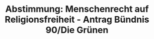 ---
abstimmung:
  abstimmung: 2
  bundestagssitzung: 59
  datum: 19. Oktober 2018
  legislaturperiode: 19
categories:
- Todo
data:
- title: Abstimmungsergebnis 20181019_2-data.pdf
  url: /res/2021-btw/abstimmungsergebnisse/20181019_2-data.pdf
- title: Abstimmungsergebnis 20181019_2_xls-data.xls
  url: /res/2021-btw/abstimmungsergebnisse/20181019_2_xls-data.xls
- title: Abstimmungsergebnis 20181019_2_xls-datacsv
  url: /res/2021-btw/abstimmungsergebnisse/csv/20181019_2_xls-datacsv
ergebnis:
  AfD:
    enthaltung: 0
    gesamt: 92
    ja: 0
    nein: 79
    nichtabgegeben: 13
    ungueltig: 0
  Bündnis 90/Die Grünen:
    enthaltung: 0
    gesamt: 67
    ja: 59
    nein: 0
    nichtabgegeben: 8
    ungueltig: 0
  Die Linke:
    enthaltung: 59
    gesamt: 69
    ja: 0
    nein: 0
    nichtabgegeben: 10
    ungueltig: 0
  FDP:
    enthaltung: 70
    gesamt: 80
    ja: 0
    nein: 0
    nichtabgegeben: 10
    ungueltig: 0
  cdu/csu:
    enthaltung: 0
    gesamt: 246
    ja: 0
    nein: 208
    nichtabgegeben: 38
    ungueltig: 0
  file: 20181019_2_xls-data.xls
  fraktionslos:
    enthaltung: 0
    gesamt: 2
    ja: 0
    nein: 0
    nichtabgegeben: 2
    ungueltig: 0
  spd:
    enthaltung: 0
    gesamt: 153
    ja: 0
    nein: 121
    nichtabgegeben: 32
    ungueltig: 0
layout: abstimmung
links:
- title: Link zu bundestag.de
  url: https://www.bundestag.de/parlament/plenum/abstimmung/abstimmung?id=543
preview: 'Deutscher Bundestag


  59. Sitzung des Deutschen Bundestages

  am Freitag, 19. Oktober 2018


  Endgültiges Ergebnis der Namentlichen Abstimmung Nr. 2


  Antrag der Abgeordneten Kai Gehring, Dr. Konstantin von Notz, Filiz Polat, weiterer

  Abgeordneter und der Fraktion BÜNDNIS 90/DIE GRÜNEN

  Einsatz für Religions- und Weltanschauungsfreiheit weltweit verstärken

  - Drucksache 19/4559 -'
tags:
- Todo
title: 'Abstimmung: Menschenrecht auf Religionsfreiheit - Antrag Bündnis 90/Die Grünen'
---